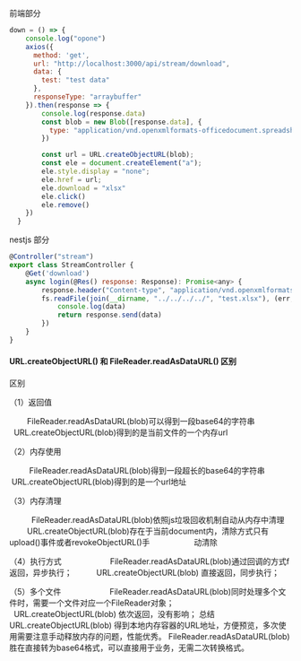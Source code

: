 前端部分
```js
down = () => {
    console.log("opone")
    axios({    
      method: 'get',    
      url: "http://localhost:3000/api/stream/download",    
      data: {      
        test: "test data"    
      },
      responseType: "arraybuffer"
    }).then(response => {      
        console.log(response.data)
        const blob = new Blob([response.data], {
          type: "application/vnd.openxmlformats-officedocument.spreadsheetml.sheet"
        })

        const url = URL.createObjectURL(blob);
        const ele = document.createElement("a");
        ele.style.display = "none";
        ele.href = url;
        ele.download = "xlsx"
        ele.click()
        ele.remove()
    })
  }
```

nestjs 部分
```js
@Controller("stream")
export class StreamController {
    @Get('download')
    async login(@Res() response: Response): Promise<any> {
        response.header("Content-type", "application/vnd.openxmlformats-officedocument.spreadsheetml.sheet") 
        fs.readFile(join(__dirname, "../../../../", "test.xlsx"), (err, data) => {
            console.log(data)      
            return response.send(data)
        })
    }
}
```

#### URL.createObjectURL() 和 FileReader.readAsDataURL() 区别

区别

（1）返回值

        FileReader.readAsDataURL(blob)可以得到一段base64的字符串
        URL.createObjectURL(blob)得到的是当前文件的一个内存url

（2）内存使用

         FileReader.readAsDataURL(blob)得到一段超长的base64的字符串
         URL.createObjectURL(blob)得到的是一个url地址

（3）内存清理

          FileReader.readAsDataURL(blob)依照js垃圾回收机制自动从内存中清理
          URL.createObjectURL(blob)存在于当前document内，清除方式只有upload()事件或者revokeObjectURL()手                    动清除 

（4）执行方式
          
          FileReader.readAsDataURL(blob)通过回调的方式f返回，异步执行；
          URL.createObjectURL(blob) 直接返回，同步执行；

（5）多个文件
          
          FileReader.readAsDataURL(blob)同时处理多个文件时，需要一个文件对应一个FileReader对象；
          URL.createObjectURL(blob) 依次返回，没有影响；
总结
URL.createObjectURL(blob) 得到本地内存容器的URL地址，方便预览，多次使用需要注意手动释放内存的问题，性能优秀。
FileReader.readAsDataURL(blob)胜在直接转为base64格式，可以直接用于业务，无需二次转换格式。